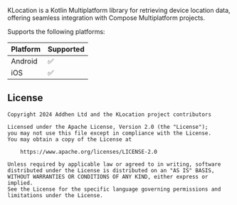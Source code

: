KLocation is a Kotlin Multiplatform library for retrieving device location data, offering seamless
integration with Compose Multiplatform projects.

<!--![type:video](./media/android.mp4) -->

Supports the following platforms:

| Platform      | Supported        |
|---------------|------------------|
| Android       | ✅               |
| iOS           | ✅               |

## License

```
Copyright 2024 Addhen Ltd and the KLocation project contributors

Licensed under the Apache License, Version 2.0 (the "License");
you may not use this file except in compliance with the License.
You may obtain a copy of the License at

    https://www.apache.org/licenses/LICENSE-2.0

Unless required by applicable law or agreed to in writing, software
distributed under the License is distributed on an "AS IS" BASIS,
WITHOUT WARRANTIES OR CONDITIONS OF ANY KIND, either express or implied.
See the License for the specific language governing permissions and
limitations under the License.
```
